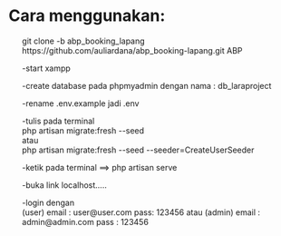 <h1>Cara menggunakan:</h1>

<ol> git clone -b abp_booking_lapang https://github.com/auliardana/abp_booking-lapang.git ABP </ol>
<ol>-start xampp</ol>

<ol>-create database pada phpmyadmin dengan nama : db_laraproject</ol>

<ol>-rename .env.example jadi .env</ol>

<ol>-tulis pada terminal <br>
php artisan migrate:fresh --seed <br>
atau <br>
php artisan migrate:fresh --seed --seeder=CreateUserSeeder
</ol>

<ol>-ketik pada terminal ==> php artisan serve</ol>
<ol>-buka link localhost..... </ol>
<ol>-login dengan <br>
(user)
email : user@user.com
pass: 123456
    atau
(admin)
email : admin@admin.com
pass : 123456
</ol>
